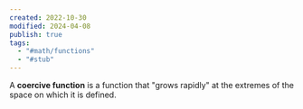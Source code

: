 ```yaml
---
created: 2022-10-30
modified: 2024-04-08
publish: true
tags:
  - "#math/functions"
  - "#stub"
---
```

A **coercive function** is a function that "grows rapidly" at the extremes of the space on which it is defined.